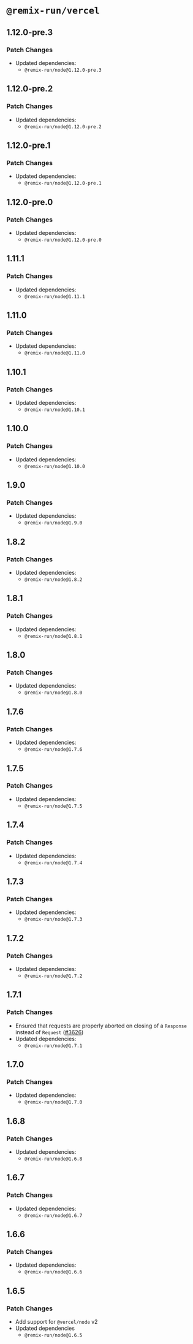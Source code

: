 # `@remix-run/vercel`

## 1.12.0-pre.3

### Patch Changes

- Updated dependencies:
  - `@remix-run/node@1.12.0-pre.3`

## 1.12.0-pre.2

### Patch Changes

- Updated dependencies:
  - `@remix-run/node@1.12.0-pre.2`

## 1.12.0-pre.1

### Patch Changes

- Updated dependencies:
  - `@remix-run/node@1.12.0-pre.1`

## 1.12.0-pre.0

### Patch Changes

- Updated dependencies:
  - `@remix-run/node@1.12.0-pre.0`

## 1.11.1

### Patch Changes

- Updated dependencies:
  - `@remix-run/node@1.11.1`

## 1.11.0

### Patch Changes

- Updated dependencies:
  - `@remix-run/node@1.11.0`

## 1.10.1

### Patch Changes

- Updated dependencies:
  - `@remix-run/node@1.10.1`

## 1.10.0

### Patch Changes

- Updated dependencies:
  - `@remix-run/node@1.10.0`

## 1.9.0

### Patch Changes

- Updated dependencies:
  - `@remix-run/node@1.9.0`

## 1.8.2

### Patch Changes

- Updated dependencies:
  - `@remix-run/node@1.8.2`

## 1.8.1

### Patch Changes

- Updated dependencies:
  - `@remix-run/node@1.8.1`

## 1.8.0

### Patch Changes

- Updated dependencies:
  - `@remix-run/node@1.8.0`

## 1.7.6

### Patch Changes

- Updated dependencies:
  - `@remix-run/node@1.7.6`

## 1.7.5

### Patch Changes

- Updated dependencies:
  - `@remix-run/node@1.7.5`

## 1.7.4

### Patch Changes

- Updated dependencies:
  - `@remix-run/node@1.7.4`

## 1.7.3

### Patch Changes

- Updated dependencies:
  - `@remix-run/node@1.7.3`

## 1.7.2

### Patch Changes

- Updated dependencies:
  - `@remix-run/node@1.7.2`

## 1.7.1

### Patch Changes

- Ensured that requests are properly aborted on closing of a `Response` instead of `Request` ([#3626](https://github.com/remix-run/remix/pull/3626))
- Updated dependencies:
  - `@remix-run/node@1.7.1`

## 1.7.0

### Patch Changes

- Updated dependencies:
  - `@remix-run/node@1.7.0`

## 1.6.8

### Patch Changes

- Updated dependencies:
  - `@remix-run/node@1.6.8`

## 1.6.7

### Patch Changes

- Updated dependencies:
  - `@remix-run/node@1.6.7`

## 1.6.6

### Patch Changes

- Updated dependencies:
  - `@remix-run/node@1.6.6`

## 1.6.5

### Patch Changes

- Add support for `@vercel/node` v2
- Updated dependencies
  - `@remix-run/node@1.6.5`
